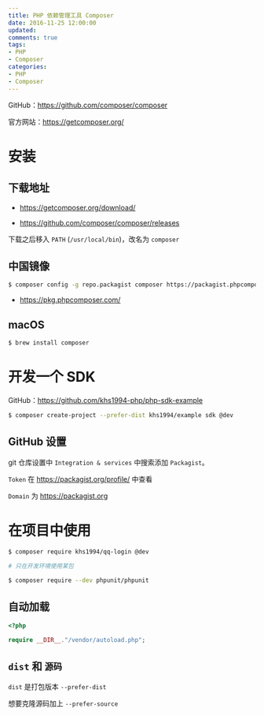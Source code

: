 ```yaml
---
title: PHP 依赖管理工具 Composer
date: 2016-11-25 12:00:00
updated:
comments: true
tags:
- PHP
- Composer
categories:
- PHP
- Composer
---
```


GitHub：https://github.com/composer/composer

官方网站：https://getcomposer.org/

<!--more-->

# 安装

## 下载地址

* https://getcomposer.org/download/

* https://github.com/composer/composer/releases

下载之后移入 `PATH` (`/usr/local/bin`)，改名为 `composer`

## 中国镜像

```bash
$ composer config -g repo.packagist composer https://packagist.phpcomposer.com
```

* https://pkg.phpcomposer.com/

## macOS

```bash
$ brew install composer
```

# 开发一个 SDK

GitHub：https://github.com/khs1994-php/php-sdk-example

```bash
$ composer create-project --prefer-dist khs1994/example sdk @dev
```

## GitHub 设置

git 仓库设置中 `Integration & services` 中搜索添加 `Packagist`。

`Token` 在 https://packagist.org/profile/ 中查看

`Domain` 为 https://packagist.org

# 在项目中使用

```bash
$ composer require khs1994/qq-login @dev

# 只在开发环境使用某包

$ composer require --dev phpunit/phpunit
```

## 自动加载

```php
<?php

require __DIR__."/vendor/autoload.php";

```

## `dist` 和 `源码`

`dist` 是打包版本 `--prefer-dist`

想要克隆源码加上 `--prefer-source`

